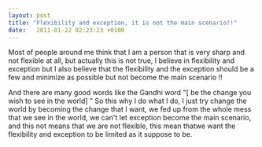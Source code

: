```yaml
---
layout: post
title: "Flexibility and exception, it is not the main scenario!!"
date:   2011-01-22 02:23:23 +0100
---
```


Most of people around me think that I am a person that is very sharp and
not flexible at all, but actually this is not true, I believe in
flexibility and exception but I also believe that the flexibility and
the exception should be a few and minimize as possible but not become
the main scenario !!

And there are many good words like the Gandhi word "[ be the change you wish to see in the world] \" So this
why I do what I do, I just try change the world by becoming the change that I want, we fed up from the whole mess that we see in the world, we can\'t let exception become the main scenario, and this not means that we are not flexible, this mean thatwe want the flexibility and exception to be limited as it suppose to be.


